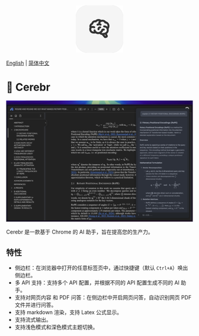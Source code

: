 <p align="center">
<img src="./icons/icon128.png">
</p>

[English](./README.md) | [简体中文](./README_CN.md)

# 🧠 Cerebr

![screenshot](./statics/image.png)

Cerebr 是一款基于 Chrome 的 AI 助手，旨在提高您的生产力。

## 特性

- 侧边栏：在浏览器中打开的任意标签页中，通过快捷键（默认 `Ctrl+A`）唤出侧边栏。
- 多 API 支持：支持多个 API 配置，并根据不同的 API 配置生成不同的 AI 助手。
- 支持对网页内容 和 PDF 问答：在侧边栏中开启网页问答，自动识别网页 PDF 文件并进行问答。
- 支持 markdown 渲染，支持 Latex 公式显示。
- 支持流式输出。
- 支持浅色模式和深色模式主题切换。